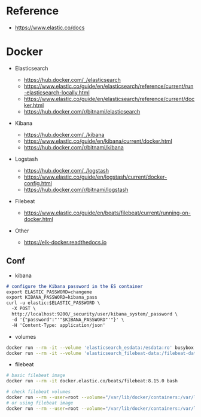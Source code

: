 # Reference
- https://www.elastic.co/docs

# Docker
- Elasticsearch
  - https://hub.docker.com/_/elasticsearch
  - https://www.elastic.co/guide/en/elasticsearch/reference/current/run-elasticsearch-locally.html
  - https://www.elastic.co/guide/en/elasticsearch/reference/current/docker.html
  - https://hub.docker.com/r/bitnami/elasticsearch
- Kibana
  - https://hub.docker.com/_/kibana
  - https://www.elastic.co/guide/en/kibana/current/docker.html
  - https://hub.docker.com/r/bitnami/kibana
- Logstash
  - https://hub.docker.com/_/logstash
  - https://www.elastic.co/guide/en/logstash/current/docker-config.html
  - https://hub.docker.com/r/bitnami/logstash
- Filebeat
  - https://www.elastic.co/guide/en/beats/filebeat/current/running-on-docker.html

- Other
  - https://elk-docker.readthedocs.io

## Conf
- kibana
~~~md
# configure the Kibana password in the ES container
export ELASTIC_PASSWORD=changeme
export KIBANA_PASSWORD=kibana_pass
curl -u elastic:$ELASTIC_PASSWORD \
  -X POST \
  http://localhost:9200/_security/user/kibana_system/_password \
  -d '{"password":"'"$KIBANA_PASSWORD"'"}' \
  -H 'Content-Type: application/json'
~~~

- volumes
~~~bash
docker run --rm -it --volume 'elasticsearch_esdata:/esdata:ro' busybox sh
docker run --rm -it --volume 'elasticsearch_filebeat-data:/filebeat-data:ro' busybox sh
~~~

- filebeat
~~~bash
# basic filebeat image
docker run --rm -it docker.elastic.co/beats/filebeat:8.15.0 bash

# check filebeat volumes 
docker run --rm --user=root --volume="/var/lib/docker/containers:/var/lib/docker/containers:ro" --volume="/var/run/docker.sock:/var/run/docker.sock:ro" busybox bash
# or using filebeat image
docker run --rm --user=root --volume="/var/lib/docker/containers:/var/lib/docker/containers:ro" --volume="/var/run/docker.sock:/var/run/docker.sock:ro" -it docker.elastic.co/beats/filebeat:8.15.0 bash
~~~
